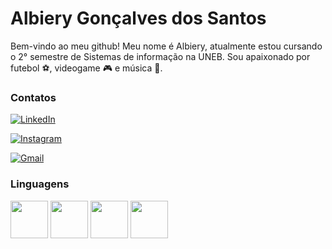 # Albiery Gonçalves dos Santos
Bem-vindo ao meu github! Meu nome é Albiery, atualmente estou cursando o 2° semestre de Sistemas de informação na UNEB. Sou apaixonado por futebol :soccer:, videogame :video_game: e música :musical_note:.

### Contatos
[![LinkedIn](https://img.shields.io/badge/linkedin-%230077B5.svg?style=for-the-badge&logo=linkedin&logoColor=white)](https://linkedin.com/in/albiery-gonçalves-dos-santos-72a12222a)

[![Instagram](https://img.shields.io/badge/Instagram-%23E4405F.svg?style=for-the-badge&logo=Instagram&logoColor=white)](https://instagram.com/albiery_goncalves/)

[![Gmail](https://img.shields.io/badge/Gmail-D14836?style=for-the-badge&logo=gmail&logoColor=white)](mailto:albierygoncalves2@gmail.com)
<br>

### Linguagens 
<img src="https://cdn.jsdelivr.net/gh/devicons/devicon/icons/c/c-original.svg" align="center" heigth="50" width="60">
<img src="https://cdn.jsdelivr.net/gh/devicons/devicon/icons/html5/html5-original.svg" align="center" heigth="50" width="60">
<img src="https://cdn.jsdelivr.net/gh/devicons/devicon/icons/css3/css3-original.svg" align="center" heigth="50" width="60">
<img src="https://cdn.jsdelivr.net/gh/devicons/devicon/icons/java/java-original.svg" align="center" heigth="50" width="60">